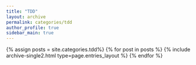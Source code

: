 ```yaml
---
title: "TDD"
layout: archive
permalink: categories/tdd
author_profile: true
sidebar_main: true
---
```



{% assign posts = site.categories.tdd%} 
{% for post in posts %} {% include archive-single2.html type=page.entries_layout %} {% endfor %}